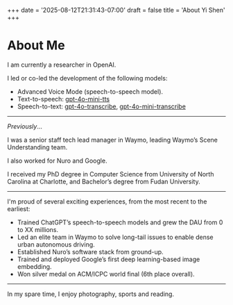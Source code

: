 +++
date = '2025-08-12T21:31:43-07:00'
draft = false
title = 'About Yi Shen'
+++

# About Me

I am currently a researcher in OpenAI.

I led or co-led the development of the following models:
* Advanced Voice Mode (speech-to-speech model).
* Text-to-speech: [gpt-4o-mini-tts](https://platform.openai.com/docs/models/gpt-4o-mini-tts)
* Speech-to-text: [gpt-4o-transcribe](https://platform.openai.com/docs/models/gpt-4o-transcribe), [gpt-4o-mini-transcribe](https://platform.openai.com/docs/models/gpt-4o-mini-transcribe)
---
*Previously*...

I was a senior staff tech lead manager in Waymo, leading Waymo’s Scene Understanding team.

I also worked for Nuro and Google.

I received my PhD degree in Computer Science from University of North Carolina at Charlotte, and Bachelor’s degree from Fudan University.

---
I'm proud of several exciting experiences, from the most recent to the earliest:

- Trained ChatGPT’s speech-to-speech models and grew the DAU from 0 to XX millions.
- Led an elite team in Waymo to solve long-tail issues to enable dense urban autonomous driving.
- Established Nuro’s software stack from ground-up.
- Trained and deployed Google’s first deep learning-based image embedding.
- Won silver medal on ACM/ICPC world final (6th place overall).

---
In my spare time, I enjoy photography, sports and reading.
